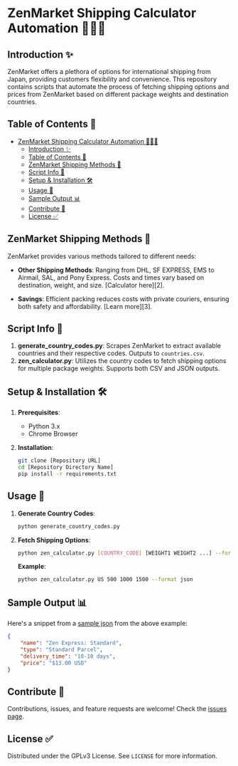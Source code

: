 # ZenMarket Shipping Calculator Automation 🛒🚢🚀

## Introduction ✨

ZenMarket offers a plethora of options for international shipping from Japan, providing customers flexibility and convenience. This repository contains scripts that automate the process of fetching shipping options and prices from ZenMarket based on different package weights and destination countries.

## Table of Contents 📜

- [ZenMarket Shipping Calculator Automation 🛒🚢🚀](#zenmarket-shipping-calculator-automation-)
  - [Introduction ✨](#introduction-)
  - [Table of Contents 📜](#table-of-contents-)
  - [ZenMarket Shipping Methods 🚢](#zenmarket-shipping-methods-)
  - [Script Info 📄](#script-info-)
  - [Setup \& Installation 🛠](#setup--installation-)
  - [Usage 📖](#usage-)
  - [Sample Output 📊](#sample-output-)
  - [Contribute 🤝](#contribute-)
  - [License ✅](#license-)

## ZenMarket Shipping Methods 🚢

ZenMarket provides various methods tailored to different needs:

- **Other Shipping Methods**: Ranging from DHL, SF EXPRESS, EMS to Airmail, SAL, and Pony Express. Costs and times vary based on destination, weight, and size. [Calculator here][2].

- **Savings**: Efficient packing reduces costs with private couriers, ensuring both safety and affordability. [Learn more][3].

## Script Info 📄

1. **generate_country_codes.py**: Scrapes ZenMarket to extract available countries and their respective codes. Outputs to `countries.csv`.
2. **zen_calculator.py**: Utilizes the country codes to fetch shipping options for multiple package weights. Supports both CSV and JSON outputs.

## Setup & Installation 🛠

1. **Prerequisites**:
    - Python 3.x
    - Chrome Browser

2. **Installation**:
    ```bash
    git clone [Repository URL]
    cd [Repository Directory Name]
    pip install -r requirements.txt
    ```

## Usage 📖

1. **Generate Country Codes**:
    ```bash
    python generate_country_codes.py
    ```

2. **Fetch Shipping Options**:
    ```bash
    python zen_calculator.py [COUNTRY_CODE] [WEIGHT1 WEIGHT2 ...] --format [csv/json]
    ```

    **Example**:
    ```bash
    python zen_calculator.py US 500 1000 1500 --format json
    ```

## Sample Output 📊

Here's a snippet from a [sample json](sample.json) from the above example:

```json
{
    "name": "Zen Express: Standard",
    "type": "Standard Parcel",
    "delivery_time": "10-18 days",
    "price": "$13.00 USD"
}
```

## Contribute 🤝

Contributions, issues, and feature requests are welcome! Check the [issues page](https://github.com/gibrankasif/zenmarket-shipping-cal/issues).

## License ✅

Distributed under the GPLv3 License. See `LICENSE` for more information.
